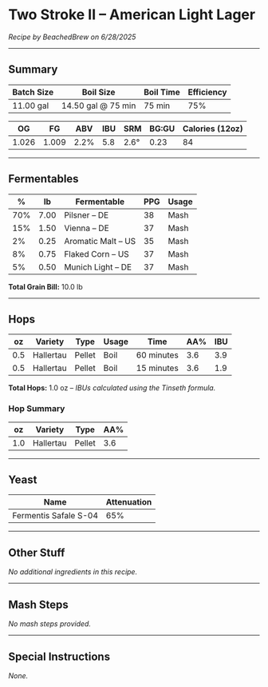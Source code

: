 # Two Stroke II – American Light Lager  
*Recipe by BeachedBrew on 6/28/2025*  

---

## Summary
| Batch Size | Boil Size          | Boil Time | Efficiency |
|------------|--------------------|-----------|------------|
| 11.00 gal  | 14.50 gal @ 75 min | 75 min    | 75%        |

| OG    | FG    | ABV   | IBU  | SRM  | BG:GU | Calories (12oz) |
|-------|-------|-------|------|------|-------|-----------------|
| 1.026 | 1.009 | 2.2%  | 5.8  | 2.6° | 0.23  | 84              |

---

## Fermentables
| %   | lb    | Fermentable         | PPG | Usage |
|-----|-------|---------------------|-----|-------|
| 70% | 7.00  | Pilsner – DE        | 38  | Mash  |
| 15% | 1.50  | Vienna – DE         | 37  | Mash  |
|  2% | 0.25  | Aromatic Malt – US  | 35  | Mash  |
|  8% | 0.75  | Flaked Corn – US    | 37  | Mash  |
|  5% | 0.50  | Munich Light – DE   | 37  | Mash  |

**Total Grain Bill:** 10.0 lb  

---

## Hops
| oz  | Variety   | Type   | Usage | Time       | AA% | IBU  |
|-----|-----------|--------|-------|------------|-----|------|
| 0.5 | Hallertau | Pellet | Boil  | 60 minutes | 3.6 | 3.9  |
| 0.5 | Hallertau | Pellet | Boil  | 15 minutes | 3.6 | 1.9  |

**Total Hops:** 1.0 oz – *IBUs calculated using the Tinseth formula.*  

### Hop Summary
| oz  | Variety   | Type   | AA% |
|-----|-----------|--------|-----|
| 1.0 | Hallertau | Pellet | 3.6 |

---

## Yeast
| Name                  | Attenuation |
|-----------------------|-------------|
| Fermentis Safale S-04 | 65%         |

---

## Other Stuff
*No additional ingredients in this recipe.*  

---

## Mash Steps
*No mash steps provided.*  

---

## Special Instructions
*None.*  
